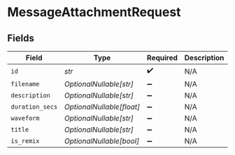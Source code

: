 # MessageAttachmentRequest


## Fields

| Field                     | Type                      | Required                  | Description               |
| ------------------------- | ------------------------- | ------------------------- | ------------------------- |
| `id`                      | *str*                     | :heavy_check_mark:        | N/A                       |
| `filename`                | *OptionalNullable[str]*   | :heavy_minus_sign:        | N/A                       |
| `description`             | *OptionalNullable[str]*   | :heavy_minus_sign:        | N/A                       |
| `duration_secs`           | *OptionalNullable[float]* | :heavy_minus_sign:        | N/A                       |
| `waveform`                | *OptionalNullable[str]*   | :heavy_minus_sign:        | N/A                       |
| `title`                   | *OptionalNullable[str]*   | :heavy_minus_sign:        | N/A                       |
| `is_remix`                | *OptionalNullable[bool]*  | :heavy_minus_sign:        | N/A                       |